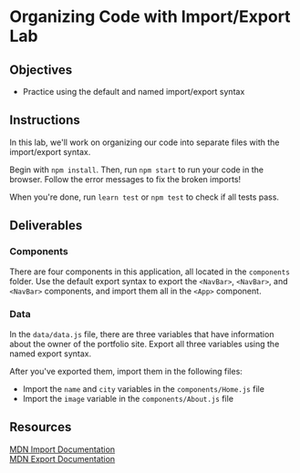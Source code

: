# Organizing Code with Import/Export Lab

## Objectives

- Practice using the default and named import/export syntax

## Instructions

In this lab, we'll work on organizing our code into separate files with the
import/export syntax.

Begin with `npm install`. Then, run `npm start` to run your code in the browser. Follow the error messages to fix the broken imports!

When you're done, run `learn test` or `npm test` to check if all tests pass.

## Deliverables

### Components

There are four components in this application, all located in the `components`
folder. Use the default export syntax to export the `<NavBar>`, `<NavBar>`, and
`<NavBar>` components, and import them all in the `<App>` component.

### Data

In the `data/data.js` file, there are three variables that have information
about the owner of the portfolio site. Export all three variables using the
named export syntax.

After you've exported them, import them in the following files:

- Import the `name` and `city` variables in the `components/Home.js` file
- Import the `image` variable in the `components/About.js` file

## Resources

[MDN Import Documentation][import]  
[MDN Export Documentation][export]

[import]: https://developer.mozilla.org/en-US/docs/web/javascript/reference/statements/import
[export]: https://developer.mozilla.org/en-US/docs/web/javascript/reference/statements/export
